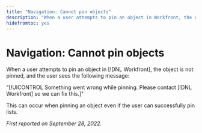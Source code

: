 ```yaml
---
title: "Navigation: Cannot pin objects"
description: "When a user attempts to pin an object in Workfront, the object is not pinned, and the user sees the following message: Something went wrong while pinning. Please contact Workfront so we can fix this."
hidefromtoc: yes
---
```


# Navigation: Cannot pin objects

When a user attempts to pin an object in [!DNL Workfront], the object is not pinned, and the user sees the following message:

"[!UICONTROL Something went wrong while pinning. Please contact [!DNL Workfront] so we can fix this.]"

This can occur when pinning an object even if the user can successfully pin lists.

_First reported on September 28, 2022._

